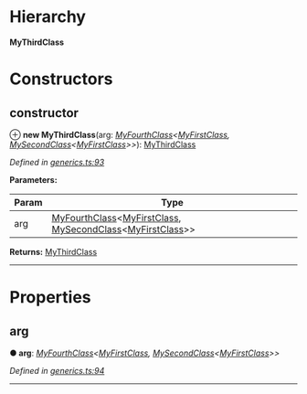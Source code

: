 

# Hierarchy

**MyThirdClass**

# Constructors

<a id="constructor"></a>

##  constructor

⊕ **new MyThirdClass**(arg: *[MyFourthClass](_generics_.myfourthclass.md)<[MyFirstClass](_generics_.myfirstclass.md), [MySecondClass](_generics_.mysecondclass.md)<[MyFirstClass](_generics_.myfirstclass.md)>>*): [MyThirdClass](_generics_.mythirdclass.md)

*Defined in [generics.ts:93](https://github.com/tgreyjs/typedoc-plugin-markdown/blob/master/test/src/generics.ts#L93)*

**Parameters:**

| Param | Type |
| ------ | ------ |
| arg | [MyFourthClass](_generics_.myfourthclass.md)<[MyFirstClass](_generics_.myfirstclass.md), [MySecondClass](_generics_.mysecondclass.md)<[MyFirstClass](_generics_.myfirstclass.md)>> |

**Returns:** [MyThirdClass](_generics_.mythirdclass.md)

___

# Properties

<a id="arg"></a>

##  arg

**● arg**: *[MyFourthClass](_generics_.myfourthclass.md)<[MyFirstClass](_generics_.myfirstclass.md), [MySecondClass](_generics_.mysecondclass.md)<[MyFirstClass](_generics_.myfirstclass.md)>>*

*Defined in [generics.ts:94](https://github.com/tgreyjs/typedoc-plugin-markdown/blob/master/test/src/generics.ts#L94)*

___

